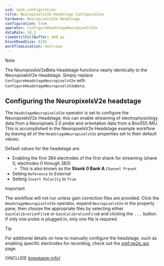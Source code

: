 ```yaml
---
uid: np2e_configuration
title: NeuropixelsV2e Headstage Configuration
hardware: NeuropixelsV2e Headstage
configuration: true
operator: ConfigureHeadstageNeuropixelsV2e
dataRate: 18.1
timeUntilFullBuffer: 440 μs
blockReadSize: 8192
workflowLocation: overview
---
```


> [!NOTE] 
> The NeuropixelsV2eBeta Headstage functions nearly identically to the NeuropixelsV2e
> Headstage. Simply replace `ConfigureHeadstageNeuropixelsV2e` with
> `ConfigureHeadstageNeuropixelsV2eBeta`.

## Configuring the NeuropixelsV2e headstage
The `HeadstageNeuropixelsV2e` operator is set to configure the NeuropixelsV2e Headstage; this can
enable streaming of electrophysiology data from a Neuropixels 2.0 probe and orientation data from a
Bno055 IMU. This is accomplished in the NeuropixelsV2e Headstage example workflow by leaving all of
the `HeadstageNeuropixelsV2e` properties set to their default values.

Default values for the headstage are:
- Enabling the first 384 electrodes of the first shank for streaming (shank 0, electrodes 0 through 383)
    - This is also known as the **Shank 0 Bank A** `Channel Preset`
- Setting `Reference` to *External*
- Setting `Invert Polarity` to `True`

> [!IMPORTANT] 
> The workflow will not run unless gain correction files are provided. Click the
> `HeadstageNeuropixelsV2e` operator, expand `NeuropixelsV2e` in the property pane, then choose the
> appropriate files by selecting either `GainCalibrationFileA` or `GainCalibrationFileB` and
> clicking the <kbd>...</kbd> button. If only one probe is plugged in, only one file is required.

> [!TIP] 
> For additional details on how to manually configure the headstage, such as enabling
> specific electrodes for recording, check out the <xref:np2e_gui> page.

[!INCLUDE [timestamp-info](../../../includes/configuration-timestamp.md)]